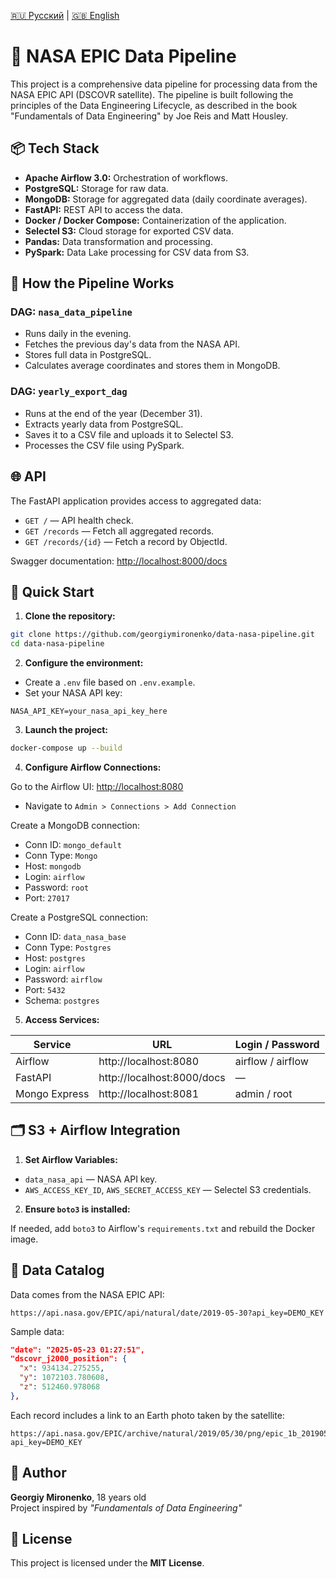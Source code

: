 [🇷🇺 Русский](./README.md) | [🇬🇧 English](./README.en.md)

# 📘 NASA EPIC Data Pipeline

This project is a comprehensive data pipeline for processing data from the NASA EPIC API (DSCOVR satellite). The pipeline is built following the principles of the Data Engineering Lifecycle, as described in the book "Fundamentals of Data Engineering" by Joe Reis and Matt Housley.

## 📦 Tech Stack

- **Apache Airflow 3.0:** Orchestration of workflows.
- **PostgreSQL:** Storage for raw data.
- **MongoDB:** Storage for aggregated data (daily coordinate averages).
- **FastAPI:** REST API to access the data.
- **Docker / Docker Compose:** Containerization of the application.
- **Selectel S3:** Cloud storage for exported CSV data.
- **Pandas:** Data transformation and processing.
- **PySpark:** Data Lake processing for CSV data from S3.

## 🔧 How the Pipeline Works

### DAG: `nasa_data_pipeline`

- Runs daily in the evening.
- Fetches the previous day's data from the NASA API.
- Stores full data in PostgreSQL.
- Calculates average coordinates and stores them in MongoDB.

### DAG: `yearly_export_dag`

- Runs at the end of the year (December 31).
- Extracts yearly data from PostgreSQL.
- Saves it to a CSV file and uploads it to Selectel S3.
- Processes the CSV file using PySpark.

## 🌐 API

The FastAPI application provides access to aggregated data:

- `GET /` — API health check.
- `GET /records` — Fetch all aggregated records.
- `GET /records/{id}` — Fetch a record by ObjectId.

Swagger documentation: [http://localhost:8000/docs](http://localhost:8000/docs)

## 🐳 Quick Start

1. **Clone the repository:**

```bash
git clone https://github.com/georgiymironenko/data-nasa-pipeline.git
cd data-nasa-pipeline
```

2. **Configure the environment:**

- Create a `.env` file based on `.env.example`.
- Set your NASA API key:

```env
NASA_API_KEY=your_nasa_api_key_here
```

3. **Launch the project:**

```bash
docker-compose up --build
```

4. **Configure Airflow Connections:**

Go to the Airflow UI: [http://localhost:8080](http://localhost:8080)

- Navigate to `Admin > Connections > Add Connection`

Create a MongoDB connection:
- Conn ID: `mongo_default`
- Conn Type: `Mongo`
- Host: `mongodb`
- Login: `airflow`
- Password: `root`
- Port: `27017`

Create a PostgreSQL connection:
- Conn ID: `data_nasa_base`
- Conn Type: `Postgres`
- Host: `postgres`
- Login: `airflow`
- Password: `airflow`
- Port: `5432`
- Schema: `postgres`

5. **Access Services:**

| Service        | URL                          | Login / Password     |
|----------------|-------------------------------|----------------------|
| Airflow        | http://localhost:8080         | airflow / airflow    |
| FastAPI        | http://localhost:8000/docs    | —                    |
| Mongo Express  | http://localhost:8081         | admin / root         |

## 🗂 S3 + Airflow Integration

1. **Set Airflow Variables:**

- `data_nasa_api` — NASA API key.
- `AWS_ACCESS_KEY_ID`, `AWS_SECRET_ACCESS_KEY` — Selectel S3 credentials.

2. **Ensure `boto3` is installed:**

If needed, add `boto3` to Airflow's `requirements.txt` and rebuild the Docker image.

## 📘 Data Catalog

Data comes from the NASA EPIC API:

```
https://api.nasa.gov/EPIC/api/natural/date/2019-05-30?api_key=DEMO_KEY
```

Sample data:

```json
"date": "2025-05-23 01:27:51",
"dscovr_j2000_position": {
  "x": 934134.275255,
  "y": 1072103.780608,
  "z": 512460.978068
},
```

Each record includes a link to an Earth photo taken by the satellite:

```
https://api.nasa.gov/EPIC/archive/natural/2019/05/30/png/epic_1b_20190530011359.png?api_key=DEMO_KEY
```

## 🧠 Author

**Georgiy Mironenko**, 18 years old  
Project inspired by *"Fundamentals of Data Engineering"*

## 📝 License

This project is licensed under the **MIT License**.
